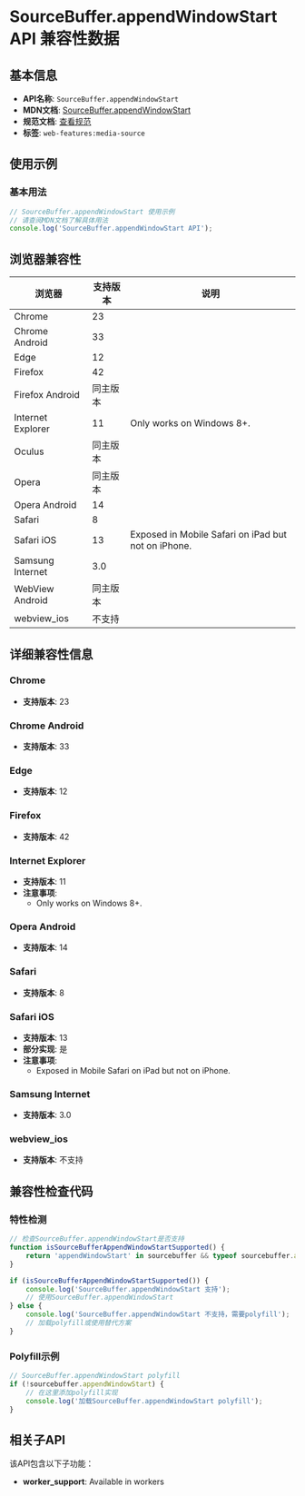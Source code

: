 # SourceBuffer.appendWindowStart API 兼容性数据

## 基本信息

- **API名称**: `SourceBuffer.appendWindowStart`
- **MDN文档**: [SourceBuffer.appendWindowStart](https://developer.mozilla.org/docs/Web/API/SourceBuffer/appendWindowStart)
- **规范文档**: [查看规范](https://w3c.github.io/media-source/#dom-sourcebuffer-appendwindowstart)
- **标签**: `web-features:media-source`

## 使用示例

### 基本用法

```javascript
// SourceBuffer.appendWindowStart 使用示例
// 请查阅MDN文档了解具体用法
console.log('SourceBuffer.appendWindowStart API');
```

## 浏览器兼容性

| 浏览器 | 支持版本 | 说明 |
|--------|----------|------|
| Chrome | 23 |  |
| Chrome Android | 33 |  |
| Edge | 12 |  |
| Firefox | 42 |  |
| Firefox Android | 同主版本 |  |
| Internet Explorer | 11 | Only works on Windows 8+. |
| Oculus | 同主版本 |  |
| Opera | 同主版本 |  |
| Opera Android | 14 |  |
| Safari | 8 |  |
| Safari iOS | 13 | Exposed in Mobile Safari on iPad but not on iPhone. |
| Samsung Internet | 3.0 |  |
| WebView Android | 同主版本 |  |
| webview_ios | 不支持 |  |

## 详细兼容性信息

### Chrome

- **支持版本**: 23

### Chrome Android

- **支持版本**: 33

### Edge

- **支持版本**: 12

### Firefox

- **支持版本**: 42

### Internet Explorer

- **支持版本**: 11
- **注意事项**:
  - Only works on Windows 8+.

### Opera Android

- **支持版本**: 14

### Safari

- **支持版本**: 8

### Safari iOS

- **支持版本**: 13
- **部分实现**: 是
- **注意事项**:
  - Exposed in Mobile Safari on iPad but not on iPhone.

### Samsung Internet

- **支持版本**: 3.0

### webview_ios

- **支持版本**: 不支持

## 兼容性检查代码

### 特性检测

```javascript
// 检查SourceBuffer.appendWindowStart是否支持
function isSourceBufferAppendWindowStartSupported() {
    return 'appendWindowStart' in sourcebuffer && typeof sourcebuffer.appendWindowStart === 'function';
}

if (isSourceBufferAppendWindowStartSupported()) {
    console.log('SourceBuffer.appendWindowStart 支持');
    // 使用SourceBuffer.appendWindowStart
} else {
    console.log('SourceBuffer.appendWindowStart 不支持，需要polyfill');
    // 加载polyfill或使用替代方案
}
```

### Polyfill示例

```javascript
// SourceBuffer.appendWindowStart polyfill
if (!sourcebuffer.appendWindowStart) {
    // 在这里添加polyfill实现
    console.log('加载SourceBuffer.appendWindowStart polyfill');
}
```

## 相关子API

该API包含以下子功能：

- **worker_support**: Available in workers

